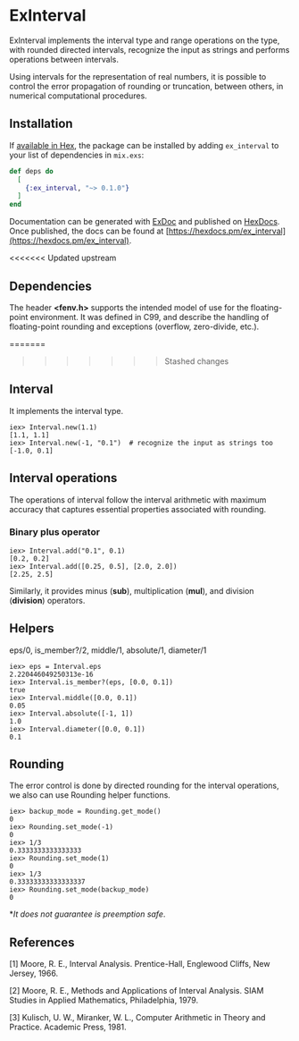 # ExInterval

ExInterval implements the interval type and range operations on the type, with rounded
directed intervals, recognize the input as strings and performs operations
between intervals.

Using intervals for the representation of real numbers, it is possible to
control the error propagation of rounding or truncation, between others, in 
numerical computational procedures.

## Installation

If [available in Hex](https://hex.pm/docs/publish), the package can be installed
by adding `ex_interval` to your list of dependencies in `mix.exs`:

```elixir
def deps do
  [
    {:ex_interval, "~> 0.1.0"}
  ]
end
```

Documentation can be generated with [ExDoc](https://github.com/elixir-lang/ex_doc)
and published on [HexDocs](https://hexdocs.pm). Once published, the docs can
be found at [https://hexdocs.pm/ex_interval](https://hexdocs.pm/ex_interval).

<<<<<<< Updated upstream
## Dependencies
The header **<fenv.h>** supports the intended model of use for the floating-point
environment. It was defined in C99, and describe the handling of floating-point
rounding and exceptions (overflow, zero-divide, etc.).

=======
>>>>>>> Stashed changes
## Interval
It implements the interval type.
```
iex> Interval.new(1.1)
[1.1, 1.1]
iex> Interval.new(-1, "0.1")  # recognize the input as strings too
[-1.0, 0.1]

```

## Interval operations
The operations of interval follow the interval arithmetic with maximum accuracy
that captures essential properties associated with rounding.

### Binary plus operator
```
iex> Interval.add("0.1", 0.1)
[0.2, 0.2]
iex> Interval.add([0.25, 0.5], [2.0, 2.0])
[2.25, 2.5]
```
Similarly, it provides minus (**sub**), multiplication (**mul**), and division (**division**) operators.

## Helpers
eps/0, is_member?/2, middle/1, absolute/1, diameter/1
```
iex> eps = Interval.eps
2.220446049250313e-16
iex> Interval.is_member?(eps, [0.0, 0.1])                                  
true
iex> Interval.middle([0.0, 0.1])
0.05
iex> Interval.absolute([-1, 1])
1.0
iex> Interval.diameter([0.0, 0.1])
0.1
```
## Rounding
The error control is done by directed rounding for the interval operations, we also
can use Rounding helper functions.
```
iex> backup_mode = Rounding.get_mode()
0
iex> Rounding.set_mode(-1)
0
iex> 1/3                             
0.3333333333333333
iex> Rounding.set_mode(1) 
0
iex> 1/3                             
0.33333333333333337
iex> Rounding.set_mode(backup_mode)
0
```
*_It does not guarantee is preemption safe_.
## References

[1] Moore, R. E., Interval Analysis. Prentice-Hall, Englewood Cliffs, New Jersey, 1966.

[2] Moore, R. E., Methods and Applications of Interval Analysis. SIAM Studies in Applied Mathematics, Philadelphia, 1979.

[3] Kulisch, U. W., Miranker, W. L., Computer Arithmetic in Theory and Practice. Academic Press, 1981.
